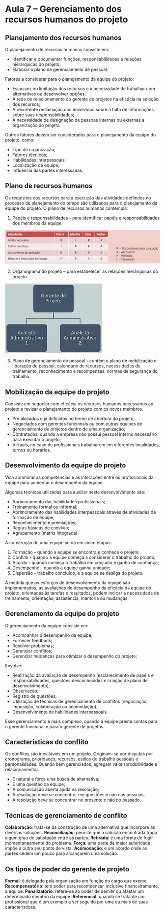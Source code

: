 # Aula 7 – Gerenciamento dos recursos humanos do projeto 

## Planejamento dos recursos humanos 

O planejamento de recursos humanos consiste em: 
* Identificar e documentar funções, responsabilidades e relações hierárquicas do projeto; 
* Elaborar o plano de gerenciamento de pessoal. 

Fatores a considerar para o planejamento da equipe do projeto: 
* Escassez ou limitação dos recursos e a necessidade de trabalhar com alternativas ou desenvolver opções; 
* A rede de relacionamento do gerente de projetos na eficácia na seleção dos recursos; 
* A recorrente reclamação dos envolvidos sobre a falta de informações sobre suas responsabilidades; 
* A necessidade de designação de pessoas internas ou externas a organização do projeto. 

Outros fatores devem ser considerados para o planejamento da equipe do projeto, como: 
* Tipo de organização; 
* Fatores técnicos; 
* Habilidades interpessoais; 
* Localização da equipe; 
* Influência das partes interessadas. 

 ## Plano de recursos humanos 

Os requisitos dos recursos para a execução das atividades definidos no processo de planejamento do tempo são utilizados para o planejamento da equipe do projeto. O plano de recursos humanos contempla: 
1. Papéis e responsabilidades - para identificar papéis e responsabilidades dos membros da equipe. 

![imagem](../../media/gestao-de-projetos-para-ti/image-032.png)

2. Organograma do projeto – para estabelecer as relações hierárquicas do projeto. 

![imagem](../../media/gestao-de-projetos-para-ti/image-033.png)

3. Plano de gerenciamento de pessoal - contém o plano de mobilização e liberação de pessoal, calendário de recursos, necessidades de treinamento, reconhecimento e recompensas, normas de segurança do trabalho. 

 ## Mobilização da equipe do projeto 

Consiste em negociar com eficácia os recursos humanos necessários ao projeto e revisar o planejamento do projeto com os novos membros. 
* Pré alocados e já definidos no termo de abertura do projeto; 
* Negociados com gerentes funcionais ou com outras equipes de gerenciamento de projetos dentro de uma organização; 
* Contratados, quando a empresa não possui pessoal interno necessário para executar o projeto; 
* Virtuais, no caso de profissionais trabalharem em diferentes localidades, turnos ou horários. 

 ## Desenvolvimento da equipe do projeto 

Visa aprimorar as competências e as interações entre os profissionais da equipe para aumentar o desempenho da equipe. 

Algumas técnicas utilizadas para auxiliar neste desenvolvimento são: 
* Aprimoramento das habilidades profissionais; 
* Treinamento formal ou informal; 
* Aprimoramento das habilidades interpessoais através de atividades de formação de equipe; 
* Reconhecimento e premiações; 
* Regras básicas de convívio; 
* Agrupamento (matriz integrada). 

A construção de uma equipe se dá em cinco etapas: 
1. Formação – quando a equipe se encontra e conhece o projeto; 
2. Conflito - quando a equipe começa a considerar o trabalho do projeto; 
3. Acordo - quando começa o trabalho em conjunto e ganho de confiança; 
4. Desempenho - quando a equipe ganha unidade; 
5. Dispersão - trabalho concluído, e a equipe se desliga do projeto. 

Á medida que os esforços de desenvolvimento da equipe são implementados, as avaliações de desempenho da eficácia da equipe do projeto, orientadas às tarefas e resultados, podem indicar a necessidade de treinamento, orientação, assistência, mentoria ou mudanças. 

## Gerenciamento da equipe do projeto 

O gerenciamento da equipe consiste em: 
* Acompanhar o desempenho da equipe; 
* Fornecer feedback; 
* Resolver problemas; 
* Gerenciar conflitos; 
* Gerenciar mudanças para otimizar o desempenho do projeto; 

Envolve: 
* Realização da avaliação de desempenho (esclarecimento de papéis e responsabilidades, questões desconhecidas e criação de plano de desenvolvimento); 
* Observação; 
* Registro de questões; 
* Utilização de técnicas de gerenciamento de conflitos (negociação, imposição, colaboração ou acomodação); 
* Desenvolvimento de habilidades interpessoais. 

Esse gerenciamento é mais complexo, quando a equipe presta contas para o gerente funcional e para o gerente de projetos. 

 ## Características do conflito 

Os conflitos são inevitáveis em um projeto. Originam-se por disputas por cronograma, prioridades, recursos, estilos de trabalho pessoais e personalidades. Quando bem gerenciados, agregam valor (produtividade e relacionamento). 
* É natural e força uma busca de alternativa; 
* É uma questão da equipe; 
* A comunicação aberta ajuda na resolução; 
* A resolução deve se concentrar em questões e não nas pessoas; 
* A resolução deve se concentrar no presente e não no passado. 

 ## Técnicas de gerenciamento de conflito 

 **Colaboração**: trata-se da construção de uma alternativa que incorpore as diversas soluções. 
 **Reconciliação**: permite que a solução encontrada traga algum grau de satisfação entre as partes. 
 **Retirada**: é uma forma de fugir momentaneamente do problema. 
 **Força**: uma parte de maior autoridade impõe a outra seu ponto de vista. 
 **Acomodação**: é um acordo onde as partes cedem um pouco para alcançarem uma solução. 
 ## Os tipos de poder do gerente de projeto 
 **Formal**: é delegado pela organização em função do cargo que exerce. 
 **Recompensatório**: tem poder para recompensar, inclusive financeiramente, a equipe. 
 **Penalizatório**: refere-se ao poder de demitir ou afastar um determinado membro da equipe. 
 **Referencial**: quando se trata de um profissional que é um exemplo a ser seguido por uma ou mais de suas características. 
